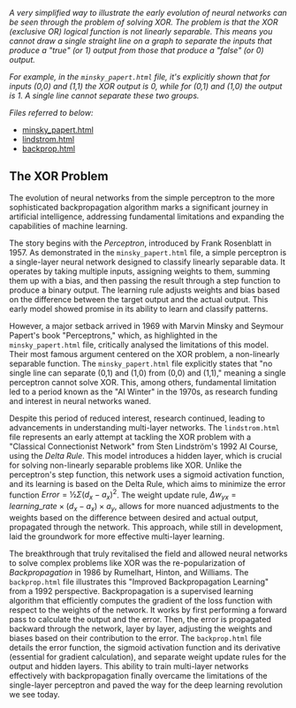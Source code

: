 
*A very simplified way to illustrate the early evolution of neural networks can be seen through
the problem of solving XOR. The problem is that the XOR (exclusive OR) logical function is *not*
linearly separable. This means you cannot draw a single straight line on a graph to separate
the inputs that produce a "true" (or 1) output from those that produce a "false" (or 0) output.*

*For example, in the `minsky_papert.html` file, it's explicitly shown that for inputs (0,0) and
(1,1) the XOR output is 0, while for (0,1) and (1,0) the output is 1.
A single line cannot separate these two groups.*

*Files referred to below:*
- [minsky_papert.html](./minsky_papert.html)
- [lindstrom.html](./lindstrom.html)
- [backprop.html](./backprop.html)


## The XOR Problem

The evolution of neural networks from the simple perceptron to the more sophisticated backpropagation
algorithm marks a significant journey in artificial intelligence, addressing fundamental limitations
and expanding the capabilities of machine learning.

The story begins with the *Perceptron*, introduced by Frank Rosenblatt in 1957. As demonstrated in the
`minsky_papert.html` file, a simple perceptron is a single-layer neural network designed to classify
linearly separable data. It operates by taking multiple inputs, assigning weights to them, summing
them up with a bias, and then passing the result through a step function to produce a binary output.
The learning rule adjusts weights and bias based on the difference between the target output and the
actual output. This early model showed promise in its ability to learn and classify patterns.

However, a major setback arrived in 1969 with Marvin Minsky and Seymour Papert's book "Perceptrons,"
which, as highlighted in the `minsky_papert.html` file, critically analysed the limitations of this
model. Their most famous argument centered on the XOR problem, a non-linearly separable function.
The `minsky_papert.html` file explicitly states that "no single line can separate (0,1) and (1,0)
from (0,0) and (1,1)," meaning a single perceptron cannot solve XOR. This, among others, fundamental
limitation led to a period known as the "AI Winter" in the 1970s, as research funding and interest
in neural networks waned.

Despite this period of reduced interest, research continued, leading to advancements in understanding
multi-layer networks. The `lindstrom.html` file represents an early attempt at tackling the XOR problem
with a "Classical Connectionist Network" from Sten Lindström's 1992 AI Course, using the *Delta Rule*.
This model introduces a hidden layer, which is crucial for solving non-linearly separable problems
like XOR. Unlike the perceptron's step function, this network uses a sigmoid activation function, and
its learning is based on the Delta Rule, which aims to minimize the error function $Error = ½ Σ(d_x - a_x)^2$.
The weight update rule, $Δw_{yx} = learning\_rate × (d_x - a_x) × a_y$, allows for more nuanced
adjustments to the weights based on the difference between desired and actual output, propagated
through the network. This approach, while still in development, laid the groundwork for more
effective multi-layer learning.

The breakthrough that truly revitalised the field and allowed neural networks to solve complex problems
like XOR was the re-popularization of *Backpropagation* in 1986 by Rumelhart, Hinton, and Williams.
The `backprop.html` file illustrates this "Improved Backpropagation Learning" from a 1992 perspective.
Backpropagation is a supervised learning algorithm that efficiently computes the gradient of the loss
function with respect to the weights of the network. It works by first performing a forward pass to
calculate the output and the error. Then, the error is propagated backward through the network,
layer by layer, adjusting the weights and biases based on their contribution to the error. The `backprop.html`
file details the error function, the sigmoid activation function and its derivative (essential for gradient
calculation), and separate weight update rules for the output and hidden layers. This ability to train
multi-layer networks effectively with backpropagation finally overcame the limitations of the single-layer
perceptron and paved the way for the deep learning revolution we see today.

